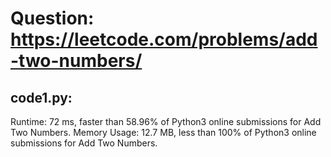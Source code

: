 # Question: https://leetcode.com/problems/add-two-numbers/

## code1.py:
  Runtime: 72 ms, faster than 58.96% of Python3 online submissions for Add Two Numbers.
  Memory Usage: 12.7 MB, less than 100% of Python3 online submissions for Add Two Numbers.